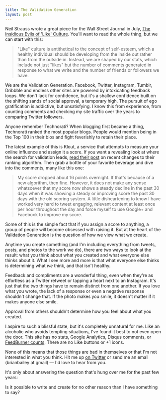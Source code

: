 ```yaml
--- 
title: The Validation Generation
layout: post
---
```

Neil Strauss wrote a great piece for the Wall Street Journal in July, [The Insidious Evils of 'Like' Culture](http://online.wsj.com/article/SB10001424052702304584004576415940086842866.html). You'll want to read the whole thing, but we can start with this:

> "Like" culture is antithetical to the concept of self-esteem, which a healthy individual should be developing from the inside out rather than from the outside in. Instead, we are shaped by our stats, which include not just "likes" but the number of comments generated in response to what we write and the number of friends or followers we have. 

We are the Validation Generation. Facebook, Twitter, Instagram, Tumblr, Dribbble and endless other sites are powered by intoxicating feedback loops. We don't lack for confidence, but it's a shallow confidence built on the shifting sands of social approval, a temporary high. The pursuit of ego gratification is addictive, but unsatisfying. I know this from experience, from counting comments and checking my site traffic over the years to comparing Twitter followers.

Anyone remember Technorati? When blogging first became a thing, Technorati ranked the most popular blogs. People would mention being in the Top 100 in their bios and fight feverishly to retain their place. 

The latest example of this is Klout, a service that attempts to measure your online influence and assign it a score. If you want a revealing look at where the search for validation leads, [read their post](http://corp.klout.com/blog/2011/10/a-more-accurate-transparent-klout-score/) on recent changes to their ranking algorithm. Then grab a bottle of your favorite beverage and dive into the comments, many like this one:

> My score dropped about 16 points overnight. If that's because of a new algorithm, then fine. However, it does not make any sense whatsoever that my score now shows a steady decline in the past 30 days when it was showing a steady or improving score the past 30 days with the old scoring system. A little disheartening to know I have worked very hard to tweet engaging, relevant content at least once per hour throughout the day and force myself to use Google+ and Facebook to improve my score.

Some of this is the simple fact that if you assign a score to anything, a group of people will become obsessed with raising it. But at the heart of the Validation Generation is the question of how we view what we create.

Anytime you create something (and I'm including everything from tweets, posts, and photos to the work we do), there are two ways to look at the result: what you think about what you created and what everyone else thinks about it. What I see more and more is that what everyone else thinks is determining what _we_ think, and that isn't healthy. 

Feedback and compliments are a wonderful thing, even when they're as effortless as a Twitter retweet or tapping a heart next to an Instagram. It's just that the two things have to remain distinct from one another. If you love what you wrote, the lack of a response or even a negative response shouldn't change that. If the photo makes you smile, it doesn't matter if it makes anyone else smile. 

Approval from others shouldn't determine how you feel about what you created.

I aspire to such a blissful state, but it's completely unnatural for me. Like an alcoholic who avoids tempting situations, I've found it best to not even open the door. This site has no stats, Google Analytics, Disqus comments, or [FeedBurner counts](/2011/10/27/a-quick-rss-change/). There are no Like buttons or +1 icons. 

None of this means that those things are bad in themselves or that I'm not interested in what you think. Hit me up [on Twitter](http://twitter.com/bb) or send me an email (brianbailey at gmail) — I'd love to hear from you.

It's only about answering the question that's hung over me for the past few years: 

Is it possible to write and create for no other reason than I have something to say?